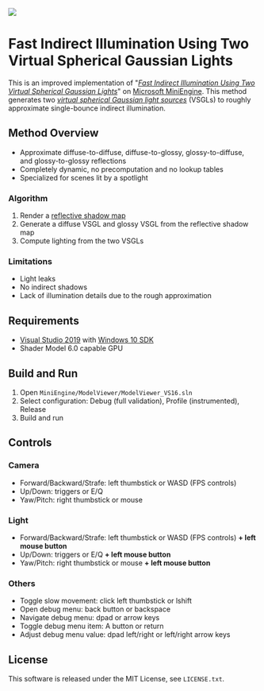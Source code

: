 ![](screenshot.png)
# Fast Indirect Illumination Using Two Virtual Spherical Gaussian Lights

This is an improved implementation of "*[Fast Indirect Illumination Using Two Virtual Spherical Gaussian Lights](https://yusuketokuyoshi.com/#Fast_Indirect_Illumination_Using_Two_Virtual_Spherical_Gaussian_Lights)*" on [Microsoft MiniEngine](https://github.com/microsoft/DirectX-Graphics-Samples).
This method generates two *[virtual spherical Gaussian light sources](https://yusuketokuyoshi.com/#Virtual_Spherical_Gaussian_Lights_for_Real-time_Glossy_Indirect_Illumination(PG2015))* (VSGLs) to roughly approximate single-bounce indirect illumination.

## Method Overview

 - Approximate diffuse-to-diffuse, diffuse-to-glossy, glossy-to-diffuse, and glossy-to-glossy reflections
 - Completely dynamic, no precomputation and no lookup tables
 - Specialized for scenes lit by a spotlight

### Algorithm

 1. Render a [reflective shadow map](https://doi.org/10.1145/1053427.1053460)
 2. Generate a diffuse VSGL and glossy VSGL from the reflective shadow map
 3. Compute lighting from the two VSGLs

### Limitations

 - Light leaks
 - No indirect shadows
 - Lack of illumination details due to the rough approximation

## Requirements

 - [Visual Studio 2019](https://visualstudio.com/) with [Windows 10 SDK](https://developer.microsoft.com/en-US/windows/downloads/windows-10-sdk/)
 - Shader Model 6.0 capable GPU

## Build and Run

 1. Open `MiniEngine/ModelViewer/ModelViewer_VS16.sln`
 2. Select configuration: Debug (full validation), Profile (instrumented), Release
 3. Build and run

## Controls

### Camera
 - Forward/Backward/Strafe: left thumbstick or WASD (FPS controls)
 - Up/Down: triggers or E/Q
 - Yaw/Pitch: right thumbstick or mouse

### Light
 - Forward/Backward/Strafe: left thumbstick or WASD (FPS controls) **+ left mouse button**
 - Up/Down: triggers or E/Q **+ left mouse button**
 - Yaw/Pitch: right thumbstick or mouse **+ left mouse button**

### Others
 - Toggle slow movement: click left thumbstick or lshift
 - Open debug menu: back button or backspace 
 - Navigate debug menu: dpad or arrow keys
 - Toggle debug menu item: A button or return
 - Adjust debug menu value: dpad left/right or left/right arrow keys

## License

This software is released under the MIT License, see `LICENSE.txt`.
